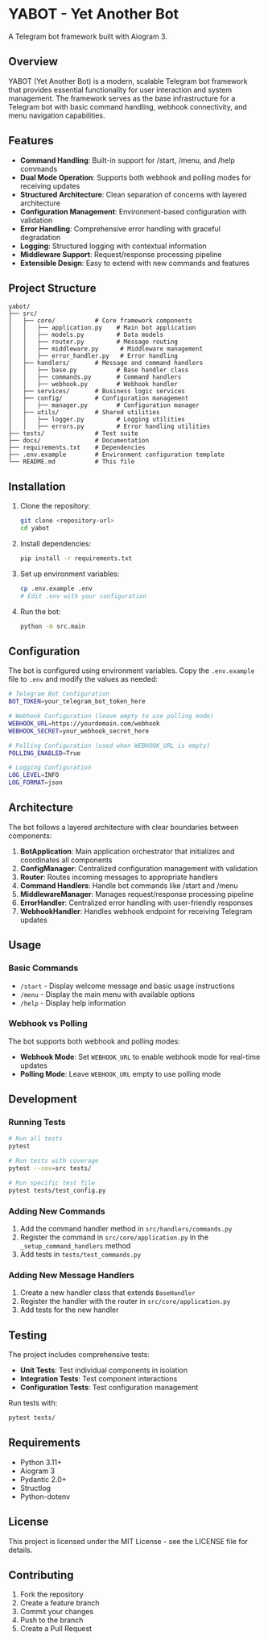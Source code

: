 # YABOT - Yet Another Bot

A Telegram bot framework built with Aiogram 3.

## Overview

YABOT (Yet Another Bot) is a modern, scalable Telegram bot framework that provides essential functionality for user interaction and system management. 
The framework serves as the base infrastructure for a Telegram bot with basic command handling, webhook connectivity, and menu navigation capabilities.

## Features

- **Command Handling**: Built-in support for /start, /menu, and /help commands
- **Dual Mode Operation**: Supports both webhook and polling modes for receiving updates
- **Structured Architecture**: Clean separation of concerns with layered architecture
- **Configuration Management**: Environment-based configuration with validation
- **Error Handling**: Comprehensive error handling with graceful degradation
- **Logging**: Structured logging with contextual information
- **Middleware Support**: Request/response processing pipeline
- **Extensible Design**: Easy to extend with new commands and features

## Project Structure

```
yabot/
├── src/
│   ├── core/           # Core framework components
│   │   ├── application.py    # Main bot application
│   │   ├── models.py         # Data models
│   │   ├── router.py         # Message routing
│   │   ├── middleware.py      # Middleware management
│   │   ├── error_handler.py   # Error handling
│   ├── handlers/       # Message and command handlers
│   │   ├── base.py           # Base handler class
│   │   ├── commands.py       # Command handlers
│   │   ├── webhook.py        # Webhook handler
│   ├── services/       # Business logic services
│   ├── config/         # Configuration management
│   │   ├── manager.py        # Configuration manager
│   ├── utils/          # Shared utilities
│   │   ├── logger.py         # Logging utilities
│   │   ├── errors.py         # Error handling utilities
├── tests/              # Test suite
├── docs/               # Documentation
├── requirements.txt    # Dependencies
├── .env.example        # Environment configuration template
└── README.md           # This file
```

## Installation

1. Clone the repository:
   ```bash
   git clone <repository-url>
   cd yabot
   ```

2. Install dependencies:
   ```bash
   pip install -r requirements.txt
   ```

3. Set up environment variables:
   ```bash
   cp .env.example .env
   # Edit .env with your configuration
   ```

4. Run the bot:
   ```bash
   python -m src.main
   ```

## Configuration

The bot is configured using environment variables. Copy the `.env.example` file to `.env` and modify the values as needed:

```bash
# Telegram Bot Configuration
BOT_TOKEN=your_telegram_bot_token_here

# Webhook Configuration (leave empty to use polling mode)
WEBHOOK_URL=https://yourdomain.com/webhook
WEBHOOK_SECRET=your_webhook_secret_here

# Polling Configuration (used when WEBHOOK_URL is empty)
POLLING_ENABLED=True

# Logging Configuration
LOG_LEVEL=INFO
LOG_FORMAT=json
```

## Architecture

The bot follows a layered architecture with clear boundaries between components:

1. **BotApplication**: Main application orchestrator that initializes and coordinates all components
2. **ConfigManager**: Centralized configuration management with validation
3. **Router**: Routes incoming messages to appropriate handlers
4. **Command Handlers**: Handle bot commands like /start and /menu
5. **MiddlewareManager**: Manages request/response processing pipeline
6. **ErrorHandler**: Centralized error handling with user-friendly responses
7. **WebhookHandler**: Handles webhook endpoint for receiving Telegram updates

## Usage

### Basic Commands

- `/start` - Display welcome message and basic usage instructions
- `/menu` - Display the main menu with available options
- `/help` - Display help information

### Webhook vs Polling

The bot supports both webhook and polling modes:

- **Webhook Mode**: Set `WEBHOOK_URL` to enable webhook mode for real-time updates
- **Polling Mode**: Leave `WEBHOOK_URL` empty to use polling mode

## Development

### Running Tests

```bash
# Run all tests
pytest

# Run tests with coverage
pytest --cov=src tests/

# Run specific test file
pytest tests/test_config.py
```

### Adding New Commands

1. Add the command handler method in `src/handlers/commands.py`
2. Register the command in `src/core/application.py` in the `_setup_command_handlers` method
3. Add tests in `tests/test_commands.py`

### Adding New Message Handlers

1. Create a new handler class that extends `BaseHandler`
2. Register the handler with the router in `src/core/application.py`
3. Add tests for the new handler

## Testing

The project includes comprehensive tests:

- **Unit Tests**: Test individual components in isolation
- **Integration Tests**: Test component interactions
- **Configuration Tests**: Test configuration management

Run tests with:
```bash
pytest tests/
```

## Requirements

- Python 3.11+
- Aiogram 3
- Pydantic 2.0+
- Structlog
- Python-dotenv

## License

This project is licensed under the MIT License - see the LICENSE file for details.

## Contributing

1. Fork the repository
2. Create a feature branch
3. Commit your changes
4. Push to the branch
5. Create a Pull Request